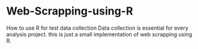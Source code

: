 # Web-Scrapping-using-R
How to use R for test data collection
Data collection is essential for every analysis project. this is just a small implementation of web scrapping using R.
